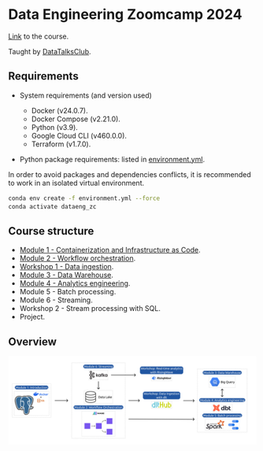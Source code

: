 # Data Engineering Zoomcamp 2024

[Link](https://github.com/DataTalksClub/data-engineering-zoomcamp) to the course.

Taught by [DataTalksClub](https://github.com/DataTalksClub).


## Requirements

* System requirements (and version used)
    + Docker (v24.0.7).
    + Docker Compose (v2.21.0).
    + Python (v3.9).
    + Google Cloud CLI (v460.0.0).
    + Terraform (v1.7.0).

* Python package requirements: listed in [environment.yml](./environment.yml).

In order to avoid packages and dependencies conflicts, it is recommended to work in an isolated virtual environment.

```bash
conda env create -f environment.yml --force
conda activate dataeng_zc
```


## Course structure

* [Module 1 - Containerization and Infrastructure as Code](./01_containerization_and_iac/).
* [Module 2 - Workflow orchestration](./02_workflow_orchestration/).
* [Workshop 1 - Data ingestion](./workshop_data_ingestion/).
* [Module 3 - Data Warehouse](./03_data_warehouse/).
* [Module 4 - Analytics engineering](./04_analytics_engineering/).
* Module 5 - Batch processing.
* Module 6 - Streaming.
* Workshop 2 - Stream processing with SQL.
* Project.



## Overview

<img src="./images/overview_diagram.jpg" alt="overview diagram">
